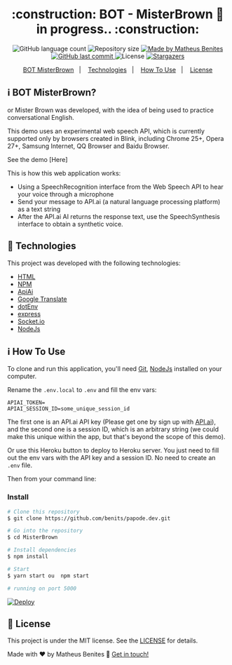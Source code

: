 
<h1 align="center"> 
	:construction: BOT - MisterBrown 🚀 in progress.. :construction:
</h1>
<p align="center">
  <img alt="GitHub language count" src="https://img.shields.io/github/languages/count/benits/MisterBrown?color=%2304D361">

  <img alt="Repository size" src="https://img.shields.io/github/repo-size/benits/MisterBrown">
	
  <a href="https://www.linkedin.com/in/benites-amorim/">
    <img alt="Made by Matheus Benites" src="https://img.shields.io/badge/made%20by-MatheusBenites-%2304D361">
  </a>

  <a href="https://github.com/benits/MisterBrown/commits/master">
    <img alt="GitHub last commit" src="https://img.shields.io/github/last-commit/benits/MisterBrown">
  </a>

  <img alt="License" src="https://img.shields.io/badge/license-MIT-brightgreen">
   <a href="https://github.com/benits/MisterBrown/stargazers">
    <img alt="Stargazers" src="https://img.shields.io/github/stars/benits/MisterBrown?style=social">
  </a>
</p>

<p align="center">
  <a href="#-MisterBrown">BOT MisterBrown</a>&nbsp;&nbsp;&nbsp;|&nbsp;&nbsp;&nbsp;
  <a href="#rocket-Technologies">Technologies</a>&nbsp;&nbsp;&nbsp;|&nbsp;&nbsp;&nbsp;
  <a href="#how-to-use">How To Use</a>&nbsp;&nbsp;&nbsp;|&nbsp;&nbsp;&nbsp;
  <a href="#memo-license">License</a>
</p>

## :information_source: BOT MisterBrown?
or Mister Brown was developed, with the idea of ​​being used to practice conversational English.

This demo uses an experimental web speech API, which is currently supported only by browsers created in Blink,
including Chrome 25+, Opera 27+, Samsung Internet, QQ Browser and Baidu Browser.

See the demo [Here]

This is how this web application works:

- Using a SpeechRecognition interface from the Web Speech API to hear your voice through a microphone
- Send your message to API.ai (a natural language processing platform) as a text string
- After the API.ai AI returns the response text, use the SpeechSynthesis interface to obtain a synthetic voice.


## :rocket: Technologies

This project was developed with the following technologies:

- [HTML](https://www.w3schools.com/html/)
- [NPM](https://docs.npmjs.com/)
- [ApiAi](https://cloud.google.com/dialogflow/docs/)
- [Google Translate](https://www.npmjs.com/package/@vitalets/google-translate-api)
- [dotEnv](https://www.npmjs.com/package/dotenv)
- [express](https://expressjs.com/pt-br/)
- [Socket.io](https://socket.io/get-started/chat/)
- [NodeJs][nodejs]

## :information_source: How To Use

To clone and run this application, you'll need [Git][git], [NodeJs][nodejs] installed on your computer.

Rename the `.env.local` to `.env` and fill the env vars:

```
APIAI_TOKEN=
APIAI_SESSION_ID=some_unique_session_id
```

The first one is an API.ai API key (Please get one by sign up with [API.ai](https://api.ai)), and the second one is a session ID,
which is an arbitrary string (we could make this unique within the app, but that's beyond the scope of this demo).

Or use this Heroku button to deploy to Heroku server. You just need to fill out the env vars with the API key and a session ID. 
No need to create an `.env` file.

Then from your command line:

### Install 

```bash
# Clone this repository
$ git clone https://github.com/benits/papode.dev.git

# Go into the repository
$ cd MisterBrown

# Install dependencies
$ npm install 

# Start 
$ yarn start ou  npm start

# running on port 5000
```

[![Deploy](https://www.herokucdn.com/deploy/button.svg)](https://heroku.com/deploy?template=https://github.com/benits/MisterBrown)


## :memo: License

This project is under the MIT license. See the [LICENSE](https://github.com/benits/MisterBrown/blob/master/LICENSE) for details.


Made with ♥ by Matheus Benites :wave: [Get in touch!](https://www.linkedin.com/in/benites-amorim/)

[nodejs]: https://nodejs.org/
[git]: https://git-scm.com
[gatsbyjs]: https://www.gatsbyjs.org/
[gatsby-cli]: https://www.gatsbyjs.org/docs/quick-start/
[typescript]: https://www.typescriptlang.org/
[expo]: https://expo.io/
[reactjs]: https://reactjs.org
[rn]: https://facebook.github.io/react-native/
[yarn]: https://yarnpkg.com/
[vs]: https://code.visualstudio.com/
[vceditconfig]: https://marketplace.visualstudio.com/items?itemName=EditorConfig.EditorConfig
[vceslint]: https://marketplace.visualstudio.com/items?itemName=dbaeumer.vscode-eslint
[prettier]: https://marketplace.visualstudio.com/items?itemName=esbenp.prettier-vscode
[marckdown]: https://www.markdownguide.org/basic-syntax/
